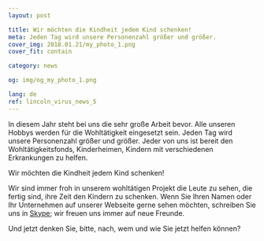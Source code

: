 ```yaml
---
layout: post

title: Wir möchten die Kindheit jedem Kind schenken!
meta: Jeden Tag wird unsere Personenzahl größer und größer.
cover_img: 2018.01.21/my_photo_1.png
cover_fit: contain

category: news

og: img/og_my_photo_1.png

lang: de
ref: lincoln_virus_news_5
---
```

 
In diesem Jahr steht bei uns die sehr große Arbeit bevor.
Alle unseren Hobbys werden für die Wohltätigkeit eingesetzt sein.
Jeden Tag wird unsere Personenzahl größer und größer.
Jeder von uns ist bereit den Wohltätigkeitsfonds, Kinderheimen, Kindern mit verschiedenen Erkrankungen zu helfen.

Wir möchten die Kindheit jedem Kind schenken!

Wir sind immer froh in unserem wohltätigen Projekt die Leute zu sehen, die fertig sind, ihre Zeit den Kindern zu schenken.
Wenn Sie Ihren Namen oder Ihr Unternehmen auf unserer Webseite gerne sehen möchten, schreiben Sie uns in <a href="skype:chutkoy89?chat" target="_blank">Skype</a>; wir freuen uns immer auf neue Freunde.

Und jetzt denken Sie, bitte, nach, wem und wie Sie jetzt helfen können?
